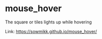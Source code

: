 # mouse_hover
The square or tiles lights up while hovering

Link: https://sowmikk.github.io/mouse_hover/
